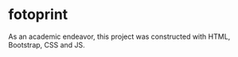 # fotoprint
As an academic endeavor, this project was constructed with HTML, Bootstrap, CSS and JS.
